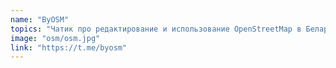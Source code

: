 ```yaml
---
name: "ByOSM"
topics: "Чатик про редактирование и использование OpenStreetMap в Беларуси."
image: "osm/osm.jpg"
link: "https://t.me/byosm"
---
```

